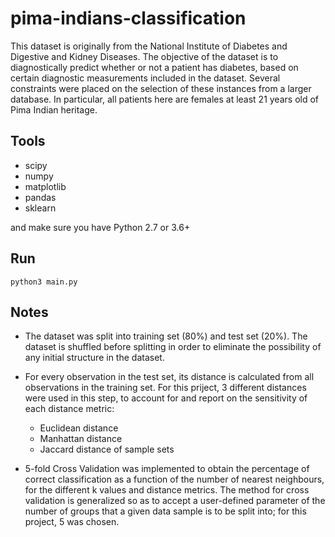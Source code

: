# pima-indians-classification

This dataset is originally from the National Institute of Diabetes and Digestive and Kidney Diseases. The objective of the dataset is to diagnostically predict whether or not a patient has diabetes, based on certain diagnostic measurements included in the dataset. Several constraints were placed on the selection of these instances from a larger database. In particular, all patients here are females at least 21 years old of Pima Indian heritage.

## Tools  
- scipy  
- numpy  
- matplotlib  
- pandas  
- sklearn  
 
and make sure you have Python 2.7 or 3.6+

## Run

    python3 main.py

## Notes

- The dataset was split into training set (80%) and test set (20%). The dataset is shuffled before splitting in order to eliminate the possibility of any initial structure in the dataset.

- For every observation in the test set, its distance is calculated from all observations in the training set. For this priject, 3 different distances were used in this step, to account for and report on the sensitivity of each distance metric:
  - Euclidean distance
  - Manhattan distance
  - Jaccard distance of sample sets

- 5-fold Cross Validation was implemented to obtain the percentage of correct classification as a function of the number of nearest neighbours, for the different k values and distance metrics. The method for cross validation is generalized so as to accept a user-defined parameter of the number of groups that a given data sample is to be split into; for this project, 5 was chosen.
